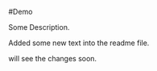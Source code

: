 #Demo

Some Description.


Added some new text into the readme file.


will see the changes soon.



